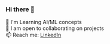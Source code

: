 ### Hi there 👋

🌱 I'm Learning AI/ML concepts<br>
👯 I am open to collaborating on projects<br>
📫 Reach me: [LinkedIn](https://www.linkedin.com/in/alperkalamanoglu/)<br>
